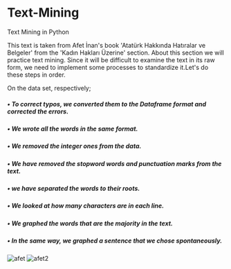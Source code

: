 # Text-Mining
Text Mining in Python

This text is taken from Afet İnan's book 'Atatürk Hakkında Hatıralar ve Belgeler' from the 'Kadın Hakları Üzerine' section. About this section we will practice text mining.
Since it will be difficult to examine the text in its raw form, we need to implement some processes to standardize it.Let's do these steps in order.

On the data set, respectively;

##### • To correct typos, we converted them to the Dataframe format and corrected the errors.
#####  • We wrote all the words in the same format.
##### • We removed the integer ones from the data.
##### • We have removed the stopword words and punctuation marks from the text.
##### • we have separated the words to their roots.
##### • We looked at how many characters are in each line. 
##### • We graphed the words that are the majority in the text.
##### • In the same way, we graphed a sentence that we chose spontaneously.




![afet](https://github.com/ilaydacelikk/Text-Mining/assets/139812573/b1416006-505d-4a54-aea9-3d1305cb837b)
![afet2](https://github.com/ilaydacelikk/Text-Mining/assets/139812573/60bc681f-0aa4-4c05-a456-8f293c3d8209)



